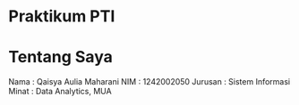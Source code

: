# Praktikum PTI
# Tentang Saya
Nama : Qaisya Aulia Maharani
NIM : 1242002050
Jurusan : Sistem Informasi 
Minat : Data Analytics, MUA
